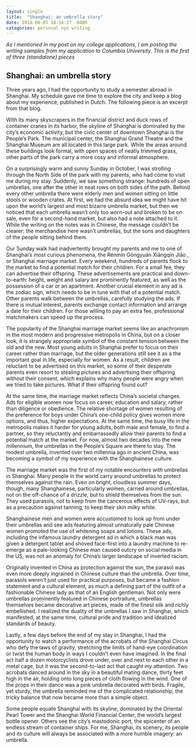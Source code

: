```yaml
---
layout: single
title:  "Shanghai: an umbrella story"
date: 2018-08-05 18:54:27 -0400
categories: personal nyc writing
---
```


*As I mentioned in my post on my college applications, I am posting the writing samples from my application to Columbia University. This is the first of three (standalone) pieces*

## Shanghai: an umbrella story
Three years ago, I had the opportunity to study a semester abroad in Shanghai. My schedule gave me time to explore the city and keep a blog about my experience, published in Dutch. The following piece is an excerpt from that blog.

With its many skyscrapers in the financial district and duck rows of container cranes in its harbor, the skyline of Shanghai is dominated by the city’s economic activity, but the civic center of downtown Shanghai is the People’s Park. The municipal center, the Shanghai Grand Theatre
and the Shanghai Museum are all located in this large park. While the areas around these buildings look formal, with open spaces of neatly trimmed grass, other parts of the park carry a
more cosy and informal atmosphere.

On a surprisingly warm and sunny Sunday in October, I was strolling through the North Side of the park with my parents, who had come to visit me during my stay. Suddenly, we saw something strange: hundreds of open umbrellas, one after the other in neat rows on both sides of the path. Behind every other umbrella there were elderly men and women sitting on little stools or wooden crates. At first, we had the absurd idea we might have hit upon the world’s largest and most bizarre umbrella market, but then we noticed that each umbrella wasn’t only too worn-out and broken to be on sale, even for a second-hand market, but also had a note attached to it. While the writing on the notes was in Chinese, the message couldn’t be clearer: the merchandise here wasn’t umbrellas, but the sons and daughters of the people sitting behind them.

Our Sunday walk had inadvertently brought my parents and me to one of Shanghai’s most curious phenomena, the Rénmín Gōngyuán Xiāngqīn Jiǎo , or Shanghai marriage market. Every weekend, hundreds of parents flock to the market to find a potential match for their children. For a small fee, they can advertise their offspring. These advertisements are practical and down-to-earth: height, weight and salary are prominently featured, as well as the possession of a car or an apartment. Another crucial element in any ad is the zodiac sign, which needs to be in tune with that of a potential match. Other parents walk between the umbrellas, carefully studying the ads. If there is mutual interest, parents exchange contact information and arrange a date for their children. For those willing to pay an extra fee, professional matchmakers can speed up the process.

The popularity of the Shanghai marriage market seems like an anachronism in the most modern and progressive metropolis in China, but on a closer look, it is strangely appropriate symbol of the constant tension between the old and the new. Most young adults in Shanghai prefer to focus on their career rather than marriage, but the older generations still see it as a the important goal in life, especially for women. As a result, children are reluctant to be advertised on this market, so some of their desperate parents even resort to stealing pictures and advertising their offspring without their consent, which explains why many people were angry when we tried to take pictures. What if their offspring found out?

At the same time, the marriage market reflects China’s societal changes. Ads for eligible women now focus on career, education and salary, rather than diligence or obedience. The relative shortage of women resulting of the preference for boys under China’s one-child policy gives women more options, and thus, higher expectations. At the same time, the busy life in the metropolis makes it harder for young adults, both male and female, to find a partner, so they reluctantly and embarrassedly allow their parents to find a potential match at the market. For now, almost two decades into the new millennium, the umbrellas in the People’s Square are there to stay. The modest umbrella, invented over two millennia ago in ancient China, was becoming a symbol of my experience with the Shanghainese culture.

The marriage market was the first of my notable encounters with umbrellas in Shanghai. Many people in the world carry around umbrellas to protect themselves against the rain. Even on bright, cloudless summer days, though, many Shanghainese, particularly women, carried around umbrellas, not on the off-chance of a drizzle, but to shield themselves from the sun. They used parasols, not to keep from the cancerous effects of UV-rays, but as a precaution against tanning; to keep their skin milky white.

Shanghainese men and women were accustomed to look up from under their umbrellas and see ads featuring almost unnaturally pale Chinese women promoted the use of whitening soaps and lotions. These ads, including the infamous laundry detergent ad in which a black man was given a detergent tablet and shoved face-first into a laundry machine to re-emerge as a pale-looking Chinese man caused outcry on social media in the US, was not an anomaly for China’s larger landscape of inverted racism.

Originally invented in China as protection against the sun, the parasol was even more deeply ingrained in Chinese culture than the umbrella. Over time, parasols weren’t just used for practical purposes, but became a fashion statement and a cultural element, as much a defining part of the outfit of a fashionable Chinese lady as that of an English gentleman. Not only were umbrellas prominently featured in Chinese portraiture, umbrellas themselves became decorative art pieces, made of the finest silk and richly embellished. I realized the duality of the umbrellas I saw in Shanghai, which manifested, at the same time, cultural pride and tradition and idealized standards of beauty.

Lastly, a few days before the end of my stay in Shanghai, I had the opportunity to watch a performance of the acrobats of the Shanghai Circus who defy the laws of gravity, stretching the limits of hand-eye coordination or twist the human body in ways I couldn’t even have imagined. In the final act half a dozen motorcyclists drove under, over and next to each other in a metal cage, but it was the second-to-last act that caught my attention. Two acrobats danced around in the sky in a beautiful mating dance, thirty feet high in the air, holding onto long pieces of cloth flowing in the wind. One of the props in their dance was a pink umbrella  decorated with birds. Fragile, yet sturdy, the umbrella reminded me of the complicated relationship, the tricky balance that now became more than a simple object.

Some people equate Shanghai with its skyline, dominated by the Oriental Pearl Tower and the Shanghai World Financial Center, the world’s largest bottle opener. Others see the city’s mastodonic port, the epicenter of an endless stream of container ships. For me, Shanghai, its scenery, its people and its culture will always be associated with a more humble imagery: an umbrella.
